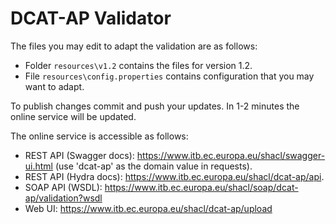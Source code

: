 # DCAT-AP Validator

The files you may edit to adapt the validation are as follows:
* Folder `resources\v1.2` contains the files for version 1.2.
* File `resources\config.properties` contains configuration that you may want to adapt.

To publish changes commit and push your updates. In 1-2 minutes the online service will be updated.

The online service is accessible as follows:
* REST API (Swagger docs): https://www.itb.ec.europa.eu/shacl/swagger-ui.html (use 'dcat-ap' as the domain value in requests).
* REST API (Hydra docs): https://www.itb.ec.europa.eu/shacl/dcat-ap/api.
* SOAP API (WSDL): https://www.itb.ec.europa.eu/shacl/soap/dcat-ap/validation?wsdl
* Web UI: https://www.itb.ec.europa.eu/shacl/dcat-ap/upload